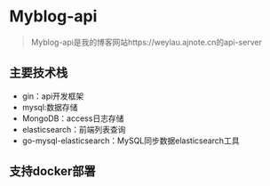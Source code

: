 # Myblog-api
> Myblog-api是我的博客网站https://weylau.ajnote.cn的api-server 


## 主要技术栈
- gin：api开发框架
- mysql:数据存储
- MongoDB：access日志存储
- elasticsearch：前端列表查询
- go-mysql-elasticsearch：MySQL同步数据elasticsearch工具

## 支持docker部署